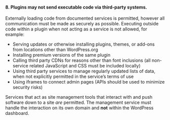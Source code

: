 <h4>8. Plugins may not send executable code via third-party systems.</h4>

Externally loading code from documented services is permitted, however all communication must be made as securely as possible. Executing outside code within a plugin when not acting as a service is not allowed, for example:

<ul>
	<li>Serving updates or otherwise installing plugins, themes, or add-ons from locations other than WordPress.org</li>
	<li>Installing premium versions of the same plugin</li>
	<li>Calling third party CDNs for reasons other than font inclusions (all non-service related JavaScript and CSS must be included locally)</li>
	<li>Using third party services to manage regularly updated lists of data, when not explicitly permitted in the service’s terms of use</li>
	<li>Using iframes to connect admin pages (APIs should be used to minimize security risks)</li>
</ul>

Services that act as site management tools that interact with and push software down to a site <em>are</em> permitted. The management service must handle the interaction on its own domain and <strong>not</strong> within the WordPress dashboard.
